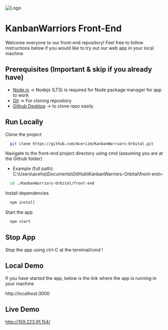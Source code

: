 
![Logo](https://drive.google.com/uc?id=1DLNaICEW3G2hWcvZ7L6fD707nVMqvGi7)

# KanbanWarriors Front-End

Welcome everyone to our front-end repository! Feel free to follow instructions below if you
would like to try out our web app in your local machine




## Prerequisites (Important & skip if you already have)
- [Node.js](https://nodejs.org/en/) -> Nodejs (LTS) is required for Node package manager for app to work
- [Git](https://git-scm.com/book/en/v2/Getting-Started-Installing-Git) -> For cloning repository
- [Github Desktop](https://desktop.github.com/) -> to clone repo easily

    
## Run Locally

Clone the project

```bash
  git clone https://github.com/Acerizm/KanbanWarriors-Orbital.git
```

Navigate to the front-end project directory using cmd (assuming you are at the Github folder)
- Example (full path): C:\Users\acehq\Documents\GitHub\KanbanWarriors-Orbital\front-end>

```bash
  cd ./KanbanWarriors-Orbital/front-end
```

Install dependencies

```bash
  npm install
```

Start the app

```bash
  npm start
```


## Stop App

Stop the app using ctrl-C at the terminal/cmd !
## Local Demo
If you have started the app, below is the link where the app is running in your machine

http://localhost:3000


## Live Demo

http://159.223.91.154/